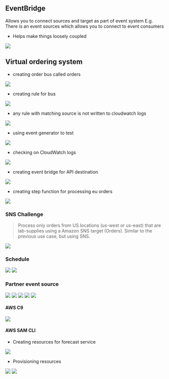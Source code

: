 ## EventBridge 
Allows you to connect sources and target as part of event system
E.g. There is an event sources which allows you to connect to event consumers
- Helps make things loosely coupled

![](https://i.imgur.com/VY5pcqo.png)

## Virtual ordering system
- creating order bus called orders

![](https://i.imgur.com/HANZuwz.png)

- creating rule for bus

![](https://i.imgur.com/BhA9nwd.png)

- any rule with matching source is not written to cloudwatch logs

![](https://i.imgur.com/6YSLM7j.png)

- using event generator to test

![](https://i.imgur.com/crhp5NE.png)

- checking on CloudWatch logs

![](https://i.imgur.com/UKCqJbt.png)

- creating event bridge for API destination

![](https://i.imgur.com/X1ne5tV.png)


- creating step function for processing eu orders

![](https://i.imgur.com/1N89Q2o.png)


### SNS Challenge 
> Process only orders from US locations (us-west or us-east) that are lab-supplies using a Amazon SNS target (Orders). Similar to the previous use case, but using SNS.

![](https://i.imgur.com/VhuRcPW.png)



### Schedule
![](https://i.imgur.com/4DhM3EQ.png)
![](https://i.imgur.com/Jh1avhN.png)


### Partner event source

![](https://i.imgur.com/dss8PPB.png)
![](https://i.imgur.com/DDbkgMG.png)
![](https://i.imgur.com/AHdJYUn.png)
![](https://i.imgur.com/neClivP.png)
![](https://i.imgur.com/YFfZ2fS.png)

#### AWS C9

![](https://i.imgur.com/QYvJhl6.png)


#### AWS SAM CLI 
- Creating resources for forecast service

![](https://i.imgur.com/scjUe2P.png)

- Provisioning resources

![](https://i.imgur.com/AlY21WB.png)
![](https://i.imgur.com/xzwvoRY.png)
